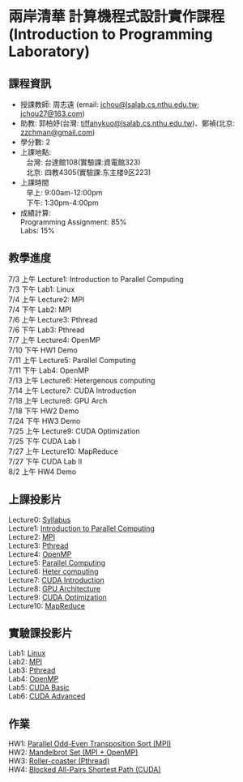 # 兩岸清華 計算機程式設計實作課程  (Introduction to Programming Laboratory) 

## 課程資訊
- 授課教師: 周志遠 (email: jchou@lsalab.cs.nthu.edu.tw; jchou27@163.com)  
- 助教: 郭柏妤(台灣: tiffanykuo@lsalab.cs.nthu.edu.tw)、鄭禎(北京: zzchman@gmail.com)  
- 學分數: 2  
- 上課地點:  
    台灣: 台達館108(實驗課:資電館323)  
    北京: 四教4305(實驗課:东主楼9区223)  
- 上課時間  
    早上: 9:00am-12:00pm  
    下午: 1:30pm-4:00pm  
- 成績計算:   
  Programming Assignment: 85%  
  Labs: 15%  

## 教學進度
7/3  上午	Lecture1: Introduction to Parallel Computing  
7/3  下午	Lab1: Linux  
7/4  上午	Lecture2: MPI  
7/4  下午	Lab2: MPI  
7/6  上午	Lecture3: Pthread  
7/6  下午	Lab3: Pthread  
7/7  上午	Lecture4: OpenMP  
7/10 下午	HW1 Demo  
7/11 上午	Lecture5: Parallel Computing  
7/11 下午	Lab4: OpenMP  
7/13 上午	Lecture6: Hetergenous computing  
7/14 上午	Lecture7: CUDA Introduction  
7/18 上午	Lecture8: GPU Arch  
7/18 下午	HW2 Demo  
7/24 下午	HW3 Demo  
7/25 上午	Lecture9: CUDA Optimization  
7/25 下午	CUDA Lab I  
7/27 上午	Lecture10: MapReduce  
7/27 下午	CUDA Lab II  
8/2  上午	HW4 Demo  


## 上課投影片
Lecture0: [Syllabus](syllabus.pdf)  
Lecture1: [Introduction to Parallel Computing](Chap1_Intro.pdf)  
Lecture2: [MPI](Chap2_MPI.pdf)  
Lecture3: [Pthread](Chap3_Pthread.pdf)  
Lecture4: [OpenMP](Chap4_OpenMP.pdf)  
Lecture5: [Parallel Computing](Chap5_Parallel_Computing.pdf)  
Lecture6: [Heter computing](Chap6_Heter_Computing.pdf)  
Lecture7: [CUDA Introduction](Chap7_Intro.pdf)  
Lecture8: [GPU Architecture](Chap8_GPU_Arch.pdf)  
Lecture9: [CUDA Optimization](Chap9_CUDA_Optimization.pdf)  
Lecture10: [MapReduce](Chap10_MapReduce.pdf)  

## 實驗課投影片
Lab1: [Linux](IPL2017-lab1-linux.pdf)  
Lab2: [MPI](IPL2017-lab2-MPI.pdf)  
Lab3: [Pthread](IPL2017-lab3-Pthread.pdf)  
Lab4: [OpenMP](IPL2017-lab4-OpenMP.pdf)  
Lab5: [CUDA Basic](IPL2017-lab5-CUDA-Basic.pdf)  
Lab6: [CUDA Advanced](IPL2017-lab6-CUDA-Advanced.pdf)  

## 作業
HW1: [Parallel Odd-Even Transposition Sort (MPI)](IPL_2017_HW1.pdf)  
HW2: [Mandelbrot Set (MPI + OpenMP)](IPL_2017_HW2.pdf)  
HW3: [Roller-coaster (Pthread)](IPL_2017_HW3.pdf)  
HW4: [Blocked All-Pairs Shortest Path (CUDA)](IPL_2017_HW4.pdf)  
